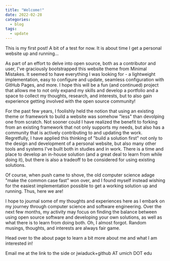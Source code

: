 ```yaml
---
title: "Welcome!"
date: 2022-02-28
categories:
  - blog
tags:
  - update
---
```


This is my first post! A bit of a test for now. It is about time I get a personal website up and running...

As part of an effort to delve into open source, both as a contributor and user, I've graciously bootstrapped this website theme from Minimal Mistakes. It seemed to have everything I was looking for - a lightweight implementation, easy to configure and update, seamless configuration with GitHub Pages, and more. I hope this will be a fun (and continued) project that allows me to not only expand my skills and develop a portfolio and a space to collect my thoughts, research, and interests, but to also gain experience getting involved with the open source community!

For the past few years, I foolishly held the notion that using an existing theme or framework to build a website was somehow "less" than devolping one from scratch. Not sooner could I have realized the benefit to forking from an existing framework that not only supports my needs, but also has a community that is actively contributing to and updating the work. Regretfully, I have applied this thinking of "build a solution first" not only to the design and development of a personal website, but also many other tools and systems I've built both in studies and in work. There is a time and place to develop an in-house solution (and a great deal to learn from while doing it), but there is also a tradeoff to be considered for using existing solutions.

Of course, when push came to shove, the old computer science adage "make the common case fast" won over, and I found myself instead wishing for the easiest implementation possible to get a working solution up and running. Thus, here we are! 

I hope to journal some of my thoughts and experiences here as I embark on my journey through computer science and software engineering. Over the next few months, my activity may focus on finding the balance between using open source software and developing your own solutions, as well as what there is to learn from doing both. Oh, I almost forgot. Random musings, thoughts, and interests are always fair game.

Head over to the about page to learn a bit more about me and what I am interested in!

Email me at the link to the side or jwiaduck+github AT umich DOT edu

